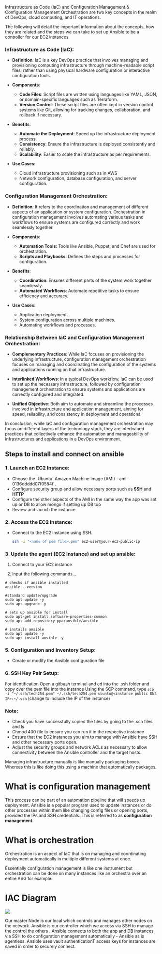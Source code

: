 Infrastructure as Code (IaC) and Configuration Management & Configuration Management Orchestration are two key concepts in the realm of DevOps, cloud computing, and IT operations. 

The following will detail the important information about the concepts, how they are related and the steps we can take to set up Ansible to be a controller for our EC2 instances. 

### **Infrastructure as Code (IaC):**

   - **Definition**: IaC is a key DevOps practice that involves managing and provisioning computing infrastructure through machine-readable script files, rather than using physical hardware configuration or interactive configuration tools.
   
   - **Components**:
     - **Code Files**: Script files are written using languages like YAML, JSON, or domain-specific languages such as Terraform.
     - **Version Control**: These script files are often kept in version control systems like Git, allowing for tracking changes, collaboration, and rollback if necessary.
     
   - **Benefits**:
     - **Automate the Deployment**: Speed up the infrastructure deployment process.
     - **Consistency**: Ensure the infrastructure is deployed consistently and reliably.
     - **Scalability**: Easier to scale the infrastructure as per requirements.
     
   - **Use Cases**: 
     - Cloud infrastructure provisioning such as in AWS
     - Network configuration, database configuration, and server configuration.

### **Configuration Management Orchestration**:

   - **Definition**: It refers to the coordination and management of different aspects of an application or system configuration. Orchestration in configuration management involves automating various tasks and workflows to ensure systems are configured correctly and work seamlessly together.
   
   - **Components**:
     - **Automation Tools**: Tools like Ansible, Puppet, and Chef are used for orchestration.
     - **Scripts and Playbooks**: Defines the steps and processes for configuration.
     
   - **Benefits**:
     - **Coordination**: Ensures different parts of the system work together seamlessly.
     - **Automated Workflows**: Automate repetitive tasks to ensure efficiency and accuracy.
     
   - **Use Cases**: 
     - Application deployment.
     - System configuration across multiple machines.
     - Automating workflows and processes.

### Relationship Between IaC and Configuration Management Orchestration:

- **Complementary Practices**: While IaC focuses on provisioning the underlying infrastructure, configuration management orchestration focuses on managing and coordinating the configuration of the systems and applications running on that infrastructure.
  
- **Interlinked Workflows**: In a typical DevOps workflow, IaC can be used to set up the necessary infrastructure, followed by configuration management orchestration to ensure systems and applications are correctly configured and integrated.
  
- **Unified Objective**: Both aim to automate and streamline the processes involved in infrastructure and application management, aiming for speed, reliability, and consistency in deployment and operations.

In conclusion, while IaC and configuration management orchestration may focus on different layers of the technology stack, they are intertwined practices that collectively enhance the automation and manageability of infrastructures and applications in a DevOps environment.

## Steps to install and connect on ansible

### 1. **Launch an EC2 Instance:**

   - Choose the 'Ubuntu' Amazon Machine Image (AMI) - ami-0136ddddd07f0584f .
   - Configure security group  and allow necessary ports such as **SSH** and **HTTP**
   - Configure the other aspects of the AMI in the same way the app was set up or DB to allow mongo if setting up DB too
   - Review and launch the instance.

### 2. **Access the EC2 Instance:**

   - Connect to the EC2 instance using SSH.
     ```bash
     ssh -i "<name of pem file>.pem" ec2-user@your-ec2-public-ip
     ```

### 3. **Update the agent (EC2 Instance) and set up ansible:**

1. Connect to your EC2 instance
 
2. Input the following commands...
```
# checks if ansible installed
ansible --version
 
#standard update/upgrade
sudo apt update -y
sudo apt upgrade -y
 
# sets up ansible for install
sudo apt-get install software-properties-common
sudo apt-add-repository ppa:ansible/ansible
 
# installs ansible
sudo apt update -y
sudo apt install ansible -y
```

### 5. **Configuration and Inventory Setup:**

   - Create or modify the Ansible configuration file 

### 6. **SSH Key Pair Setup:**

For identification 
Open a gitbash terminal and cd into the .ssh folder and copy over the pem file into the instance 
Using the SCP command, type `scp -i "~/.ssh/tech254.pem" ~/.ssh/tech254.pem ubuntu@<instance public DNS IP>:~/.ssh` (change to include the IP of the instance)

### Note:
- Check you have successfully copied the files by going to the .ssh files and ls 
- Chmod 400 file to ensure you can run it in the respective instance
- Ensure that the EC2 instances you aim to manage with Ansible have SSH and other necessary ports open.
- Adjust the security groups and network ACLs as necessary to allow connectivity between the Ansible controller and the target hosts.


Managing infrastructure manually is like manually packaging boxes. Whereas this is like doing this using a machine that automatically packages.


# What is configuration management

This process can be part of an automation pipeline that will speeds up deployment. Ansible is a popular program used to update instances or do other processes within them like changing config files or opening ports, provided the IPs and SSH credentials. This is referred to as  **configuration management**.

# What is orchestration

Orchestration is an aspect of IaC that is on managing and coordinating deployment automatically in multiple different systems at once. 

Essentially configuration management is like one instrument but orchestration can be done on many instances like an orchestra over an entire ASG for example.

# IAC Diagram

![](C:\Users\ChiedozieChukwurah\Repos\IAAC\ansiblescrsh.png)

Our master Node is our local which controls and manages other nodes on the network.
Ansible is our controller which we access via SSH to manage the control the others . 
Ansible connects to both the app and DB instances via SSH to do configuration management automatically - Ansible as is agentless.
Ansible uses vault authenticationT access keys for instances are saved in order to securely connect. 
